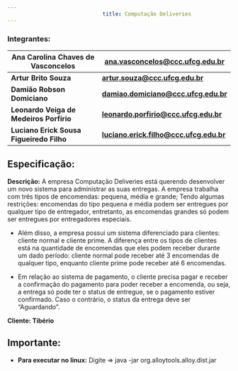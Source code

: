 ```yaml
---
                              title: Computação Deliveries
---
```

### Integrantes:

**Ana Carolina Chaves de Vasconcelos** |**ana.vasconcelos@ccc.ufcg.edu.br**
--- | ---
**Artur Brito Souza** | **artur.souza@ccc.ufcg.edu.br**
**Damião Robson Domiciano** | **damiao.domiciano@ccc.ufcg.edu.br**
**Leonardo Veiga de Medeiros Porfírio** | **leonardo.porfirio@ccc.ufcg.edu.br**
**Luciano Erick Sousa Figueiredo Filho** | **luciano.erick.filho@ccc.ufcg.edu.br**

## Especificação:
**Descrição:** A empresa Computação Deliveries está querendo desenvolver um novo sistema para administrar as suas entregas. A empresa trabalha com três tipos de encomendas: pequena, média e grande; Tendo algumas restrições: encomendas do tipo pequena e média podem ser entregues por qualquer tipo de entregador, entretanto, as encomendas grandes só podem ser entregues por entregadores especiais.

- Além disso, a empresa possui um sistema diferenciado para clientes: cliente normal e cliente prime. A diferença entre os tipos de clientes está na quantidade de encomendas que eles podem receber durante um dado período: cliente normal pode receber até 3 encomendas de qualquer tipo, enquanto cliente prime pode receber até 6 encomendas.

- Em relação ao sistema de pagamento, o cliente precisa pagar e receber a confirmação do pagamento para poder receber a encomenda, ou seja, a entrega só pode ter o status de entregue, se o pagamento estiver confirmado. Caso o contrário, o status da entrega deve ser “Aguardando”.

**Cliente: Tibério**


## Importante:
- **Para executar no linux:** Digite => java -jar org.alloytools.alloy.dist.jar
